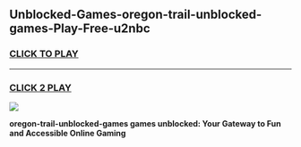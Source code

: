
## Unblocked-Games-oregon-trail-unblocked-games-Play-Free-u2nbc
<h3>
<a href="https://premium76.site?title=oregon-trail-unblocked-games&ref=22A">CLICK TO PLAY</a></h3>
<hr>

<h3>
<a href="https://premium76.site?title=oregon-trail-unblocked-games&ref=22A">CLICK 2 PLAY</a>
  
</h3>

<a href="https://premium76.site?title=oregon-trail-unblocked-games&ref=22A"><img src="https://clearcache.store/games.png"></a>


**oregon-trail-unblocked-games games unblocked: Your Gateway to Fun and Accessible Online Gaming**
